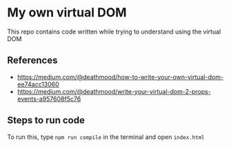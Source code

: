 # My own virtual DOM

This repo contains code written while trying to understand using the virtual DOM

## References
* https://medium.com/@deathmood/how-to-write-your-own-virtual-dom-ee74acc13060 
* https://medium.com/@deathmood/write-your-virtual-dom-2-props-events-a957608f5c76 

## Steps to run code

To run this, type `npm run compile` in the terminal and open `index.html`
